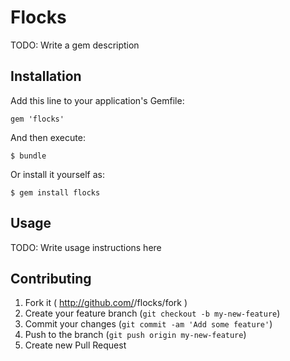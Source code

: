 # Flocks

TODO: Write a gem description

## Installation

Add this line to your application's Gemfile:

    gem 'flocks'

And then execute:

    $ bundle

Or install it yourself as:

    $ gem install flocks

## Usage

TODO: Write usage instructions here

## Contributing

1. Fork it ( http://github.com/<my-github-username>/flocks/fork )
2. Create your feature branch (`git checkout -b my-new-feature`)
3. Commit your changes (`git commit -am 'Add some feature'`)
4. Push to the branch (`git push origin my-new-feature`)
5. Create new Pull Request
